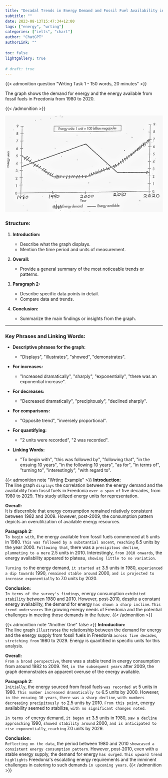 ```yaml
---
title: "Decadal Trends in Energy Demand and Fossil Fuel Availability in Freedonia (1980-2020)"
subtitle: ""
date: 2023-08-13T15:47:34+12:00
tags: ["energy", "wrting"]
categories: ["ielts", "chart"]
author: "ChatGPT"
authorLink: ""

toc: false
lightgallery: true

# draft: true
---
```


{{< admonition question "Wrting Task 1 - 150 words, 20 minutes" >}}

The graph shows the demand for energy and the energy available from fossil fuels in Freedonia from 1980 to 2020.

{{< /admonition >}}

![Chart](ielts-writing-task1-energy.png "Energy Consumptions Graph in Freedonia (1980-2020)")

### Structure:

1. **Introduction:**
    - Describe what the graph displays.
    - Mention the time period and units of measurement.
  
2. **Overall:**
    - Provide a general summary of the most noticeable trends or patterns.
  
3. **Paragraph 2:**
    - Describe specific data points in detail.
    - Compare data and trends.
  
4. **Conclusion:**
    - Summarize the main findings or insights from the graph.

---

### Key Phrases and Linking Words:

- **Descriptive phrases for the graph:** 
  - "Displays", "illustrates", "showed", "demonstrates".
  
- **For increases:** 
  - "Increased dramatically", "sharply", "exponentially", "there was an exponential increase".
  
- **For decreases:** 
  - "Decreased dramatically", "precipitously", "declined sharply".
  
- **For comparisons:** 
  - "Opposite trend", "inversely proportional".
  
- **For quantifying:** 
  - "2 units were recorded", "2 was recorded".

- **Linking Words:**
  - "To begin with", "this was followed by", "following that", "in the ensuing 10 years", "in the following 10 years", "as for", "in terms of", "turning to", "interestingly", "with regard to".

{{< admonition note "Wrting Example" >}}
**Introduction:**  
The line graph `displays` the correlation between the energy demand and the availability from fossil fuels in Freedonia `over a span of` five decades, from 1980 to 2029. This study utilized energy units for representation.

**Overall:**  
It is discernible that energy consumption remained relatively consistent between 1982 and 2009. However, post-2009, the consumption pattern depicts an overutilization of available energy resources.

**Paragraph 2:**  
`To begin with`, the energy available from fossil fuels commenced at 5 units in 1980. `This was followed by a substantial ascent`, `reaching` 6.5 units by the year 2000. `Following that`, there was a `precipitous decline`, `plummeting to a mere` 2.5 units in 2010. Interestingly, `from 2010 onwards`, the energy availability appeared to plateau, `showing little to no variation`.

`Turning to` the energy demand, `it started at` 3.5 units in 1980, `experienced a dip towards` 1990, `remained stable around` 2000, `and is projected to increase exponentially` to 7.0 units by 2020.

**Conclusion:**  
`In terms of the survey's findings`, energy consumption `exhibited stability` between 1980 and 2010. However, post-2010, despite a constant energy availability, the demand for energy `has shown a sharp incline`. `This trend underscores` the growing energy needs of Freedonia and the potential challenges in meeting those demands in the future.
{{< /admonition >}}


{{< admonition note "Another One" false >}}
**Introduction:**  
The line graph `illustrates` the relationship between the demand for energy and the energy supply from fossil fuels in Freedonia `across five decades`, `stretching from` 1980 to 2029. Energy is quantified in specific units for this analysis.

**Overall:**  
`From a broad perspective`, there was a stable trend in energy consumption from around 1982 to 2009. Yet, `in the subsequent years` after 2009, the graph demonstrates an apparent overuse of the energy available.

**Paragraph 2:**  
`Initially`, the energy sourced from fossil fuels `was recorded at` 5 units in 1980. `This number increased dramatically to` 6.5 units by 2000. However, `in the ensuing 10 years`, `there was a sharp decline`, `with numbers decreasing precipitously to` 2.5 units by 2010. `From this point`, energy availability seemed to stabilize, `with no significant changes noted`.

`In terms of` energy demand, `it began at` 3.5 units in 1980, `saw a decline approaching` 1990, `showed stability around` 2000, `and is anticipated to rise exponentially`, `reaching` 7.0 units by 2029.

**Conclusion:**  
`Reflecting on the data`, the period between 1980 and 2010 `showcased a consistent energy consumption pattern`. However, post-2010, even with a stable energy supply, the demand for energy `has surged`. `This upward trend highlights` Freedonia's escalating energy requirements and the imminent challenges in catering to such demands `in upcoming years`.
{{< /admonition >}}